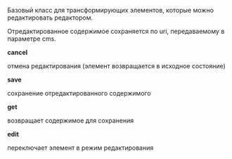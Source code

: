Базовый класс для трансформирующих элементов, которые можно
редактировать редактором.

Отредактированное содержимое сохраняется по uri, передаваемому
в параметре cms.

__cancel__

отмена редактирования (элемент возвращается в исходное состояние)

__save__

сохранение отредактированного содержимого

__get__

возвращает содержимое для сохранения

__edit__

переключает элемент в режим редактирования